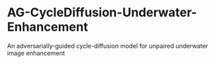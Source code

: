 # AG-CycleDiffusion-Underwater-Enhancement
An adversarially-guided cycle-diffusion model for unpaired underwater image enhancement
